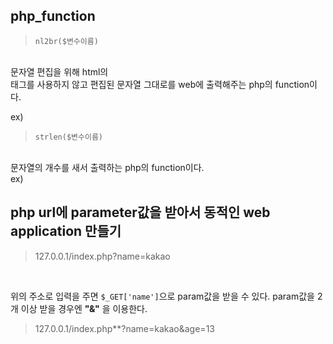 ## php_function
> ```nl2br($변수이름)```
<br>
문자열 편집을 위해 html의 <br>태그를 사용하지 않고 편집된 문자열 그대로를 web에 출력해주는 php의 function이다.

ex)
>```strlen($변수이름)```
<br>
문자열의 개수를 새서 출력하는 php의 function이다.<br>
ex) 

## php url에 parameter값을 받아서 동적인 web application 만들기

> 127.0.0.1/index.php?name=kakao
<br>


위의 주소로 입력을 주면 ```$_GET['name']```으로 param값을 받을 수 있다.
param값을 2개 이상 받을 경우엔 **"&"** 을 이용한다.
<br>
> 127.0.0.1/index.php**?name=kakao&age=13
